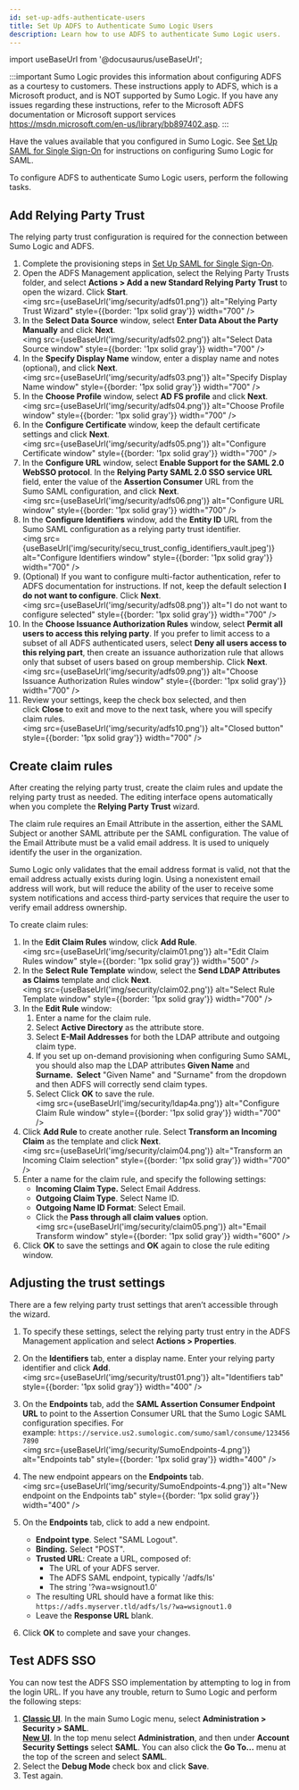 ```yaml
---
id: set-up-adfs-authenticate-users
title: Set Up ADFS to Authenticate Sumo Logic Users
description: Learn how to use ADFS to authenticate Sumo Logic users.
---
```


import useBaseUrl from '@docusaurus/useBaseUrl';

:::important
Sumo Logic provides this information about configuring ADFS as a courtesy to customers. These instructions apply to ADFS, which is a Microsoft product, and is NOT supported by Sumo Logic. If you have any issues regarding these instructions, refer to the Microsoft ADFS documentation or Microsoft support services https://msdn.microsoft.com/en-us/library/bb897402.asp.
:::

Have the values available that you configured in Sumo Logic. See [Set Up SAML for Single Sign-On](set-up-saml.md) for instructions on configuring Sumo Logic for SAML.  

To configure ADFS to authenticate Sumo Logic users, perform the following tasks. 

## Add Relying Party Trust

The relying party trust configuration is required for the connection between Sumo Logic and ADFS.

1. Complete the provisioning steps in [Set Up SAML for Single Sign-On](set-up-saml.md).
1. Open the ADFS Management application, select the Relying Party Trusts folder, and select **Actions > Add a new Standard Relying Party Trust** to open the wizard. Click **Start**. <br/><img src={useBaseUrl('img/security/adfs01.png')} alt="Relying Party Trust Wizard" style={{border: '1px solid gray'}} width="700" />
1. In the **Select Data Source** window, select **Enter Data About the Party Manually** and click **Next**. <br/><img src={useBaseUrl('img/security/adfs02.png')} alt="Select Data Source window" style={{border: '1px solid gray'}} width="700" />
1. In the **Specify Display Name** window, enter a display name and notes (optional), and click **Next**. <br/><img src={useBaseUrl('img/security/adfs03.png')} alt="Specify Display Name window" style={{border: '1px solid gray'}} width="700" />
1. In the **Choose Profile** window, select **AD FS profile** and click **Next**. <br/><img src={useBaseUrl('img/security/adfs04.png')} alt="Choose Profile window" style={{border: '1px solid gray'}} width="700" />
1. In the **Configure Certificate** window, keep the default certificate settings and click **Next**. <br/><img src={useBaseUrl('img/security/adfs05.png')} alt="Configure Certificate window" style={{border: '1px solid gray'}} width="700" />
1. In the **Configure URL** window, select **Enable Support for the SAML 2.0 WebSSO protocol**. In the **Relying Party SAML 2.0 SSO service URL** field, enter the value of the **Assertion Consumer** URL from the Sumo SAML configuration, and click **Next**. <br/><img src={useBaseUrl('img/security/adfs06.png')} alt="Configure URL window" style={{border: '1px solid gray'}} width="700" />
1. In the **Configure Identifiers** window, add the **Entity ID** URL from the Sumo SAML configuration as a relying party trust identifier. <br/><img src={useBaseUrl('img/security/secu_trust_config_identifiers_vault.jpeg')} alt="Configure Identifiers window" style={{border: '1px solid gray'}} width="700" />
1. (Optional) If you want to configure multi-factor authentication, refer to ADFS documentation for instructions. If not, keep the default selection **I do not want to configure**. Click **Next**. <br/><img src={useBaseUrl('img/security/adfs08.png')} alt="I do not want to configure selected" style={{border: '1px solid gray'}} width="700" />
1. In the **Choose Issuance Authorization Rules** window, select **Permit all users to access this relying party**. If you prefer to limit access to a subset of all ADFS authenticated users, select **Deny all users access to this relying part**, then create an issuance authorization rule that allows only that subset of users based on group membership. Click **Next**. <br/><img src={useBaseUrl('img/security/adfs09.png')} alt="Choose Issuance Authorization Rules window" style={{border: '1px solid gray'}} width="700" />
1. Review your settings, keep the check box selected, and then click **Close** to exit and move to the next task, where you will specify claim rules. <br/><img src={useBaseUrl('img/security/adfs10.png')} alt="Closed button" style={{border: '1px solid gray'}} width="700" />

## Create claim rules

After creating the relying party trust, create the claim rules and update the relying party trust as needed. The editing interface opens automatically when you complete the **Relying Party Trust** wizard.

The claim rule requires an Email Attribute in the assertion, either the SAML Subject or another SAML attribute per the SAML configuration. The value of the Email Attribute must be a valid email address. It is used to uniquely identify the user in the organization.

Sumo Logic only validates that the email address format is valid, not that the email address actually exists during login. Using a nonexistent email address will work, but will reduce the ability of the user to receive some system notifications and access third-party services that require the user to verify email address ownership.

To create claim rules:

1. In the **Edit Claim Rules** window, click **Add Rule**. <br/><img src={useBaseUrl('img/security/claim01.png')} alt="Edit Claim Rules window" style={{border: '1px solid gray'}} width="500" />
1. In the **Select Rule Template** window, select the **Send LDAP Attributes as Claims** template and click **Next**. <br/><img src={useBaseUrl('img/security/claim02.png')} alt="Select Rule Template window" style={{border: '1px solid gray'}} width="700" />
1. In the **Edit Rule** window:
    1. Enter a name for the claim rule.
    1. Select **Active Directory** as the attribute store.
    1. Select **E-Mail Addresses** for both the LDAP attribute and outgoing claim type.
    1. If you set up on-demand provisioning when configuring Sumo SAML, you should also map the LDAP attributes **Given Name** and **Surname.  Select** "Given Name" and "Surname" from the dropdown and then ADFS will correctly send claim types.
    1. Select Click **OK** to save the rule. <br/><img src={useBaseUrl('img/security/ldap4a.png')} alt="Configure Claim Rule window" style={{border: '1px solid gray'}} width="700" />
1. Click **Add Rule** to create another rule. Select **Transform an Incoming Claim** as the template and click **Next**. <br/><img src={useBaseUrl('img/security/claim04.png')} alt="Transform an Incoming Claim selection" style={{border: '1px solid gray'}} width="700" />
1. Enter a name for the claim rule, and specify the following settings:
   * **Incoming Claim Type.** Select Email Address.
   * **Outgoing Claim Type**. Select Name ID.
   * **Outgoing Name ID Format**: Select Email.
   * Click the **Pass through all claim values** option. <br/><img src={useBaseUrl('img/security/claim05.png')} alt="Email Transform window" style={{border: '1px solid gray'}} width="600" />
1. Click **OK** to save the settings and **OK** again to close the rule editing window.

## Adjusting the trust settings

There are a few relying party trust settings that aren’t accessible through the wizard.

1. To specify these settings, select the relying party trust entry in the ADFS Management application and select **Actions > Properties**.

1. On the **Identifiers** tab, enter a display name. Enter your relying party identifier and click **Add**. <br/><img src={useBaseUrl('img/security/trust01.png')} alt="Identifiers tab" style={{border: '1px solid gray'}} width="400" />
1. On the **Endpoints** tab, add the **SAML Assertion Consumer Endpoint URL** to point to the Assertion Consumer URL that the Sumo Logic SAML configuration specifies. For example: `https://service.us2.sumologic.com/sumo/saml/consume/1234567890` <br/><img src={useBaseUrl('img/security/SumoEndpoints-4.png')} alt="Endpoints tab" style={{border: '1px solid gray'}} width="400" />
1. The new endpoint appears on the **Endpoints** tab. <br/><img src={useBaseUrl('img/security/SumoEndpoints-4.png')} alt="New endpoint on the Endpoints tab" style={{border: '1px solid gray'}} width="400" />
1. On the **Endpoints** tab, click to add a new endpoint.
   * **Endpoint type**. Select "SAML Logout".
   * **Binding.** Select "POST".
   * **Trusted URL**: Create a URL, composed of:
     * The URL of your ADFS server.
     * The ADFS SAML endpoint, typically '/adfs/ls'
     * The string '?wa=wsignout1.0'
   * The resulting URL should have a format like this: `https://adfs.myserver.tld/adfs/ls/?wa=wsignout1.0`
   * Leave the **Response URL** blank.
1. Click **OK** to complete and save your changes.

## Test ADFS SSO 

You can now test the ADFS SSO implementation by attempting to log in
from the login URL. If you have any trouble, return to Sumo Logic and
perform the following steps:

1. [**Classic UI**](/docs/get-started/sumo-logic-ui-classic). In the main Sumo Logic menu, select **Administration > Security > SAML**. <br/>[**New UI**](/docs/get-started/sumo-logic-ui). In the top menu select **Administration**, and then under **Account Security Settings** select **SAML**. You can also click the **Go To...** menu at the top of the screen and select **SAML**.
1. Select the **Debug Mode** check box and click **Save**.
1. Test again.
